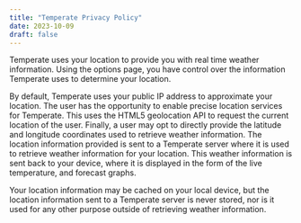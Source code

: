 ```yaml
---
title: "Temperate Privacy Policy"
date: 2023-10-09
draft: false
---
```

Temperate uses your location to provide you with real time weather information. Using the options page, you have control over the information Temperate uses to determine your location. 

By default, Temperate uses your public IP address to approximate your location.
The user has the opportunity to enable precise location services for Temperate. This uses the HTML5 geolocation API to request the current location of the user.
Finally, a user may opt to directly provide the latitude and longitude coordinates used to retrieve weather information.
The location information provided is sent to a Temperate server where it is used to retrieve weather information for your location. This weather information is sent back to your device, where it is displayed in the form of the live temperature, and forecast graphs.

Your location information may be cached on your local device, but the location information sent to a Temperate server is never stored, nor is it used for any other purpose outside of retrieving weather information.